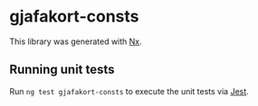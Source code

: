 <!-- gitbook-ignore -->

# gjafakort-consts

This library was generated with [Nx](https://nx.dev).

## Running unit tests

Run `ng test gjafakort-consts` to execute the unit tests via [Jest](https://jestjs.io).

